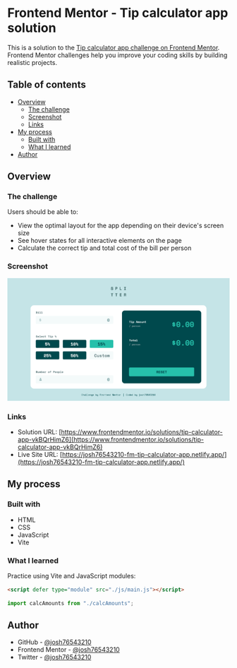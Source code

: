 # Frontend Mentor - Tip calculator app solution

This is a solution to the [Tip calculator app challenge on Frontend Mentor](https://www.frontendmentor.io/challenges/tip-calculator-app-ugJNGbJUX). Frontend Mentor challenges help you improve your coding skills by building realistic projects.

## Table of contents

- [Overview](#overview)
  - [The challenge](#the-challenge)
  - [Screenshot](#screenshot)
  - [Links](#links)
- [My process](#my-process)
  - [Built with](#built-with)
  - [What I learned](#what-i-learned)
- [Author](#author)

## Overview

### The challenge

Users should be able to:

- View the optimal layout for the app depending on their device's screen size
- See hover states for all interactive elements on the page
- Calculate the correct tip and total cost of the bill per person

### Screenshot

![](./screenshot.png)

### Links

- Solution URL: [https://www.frontendmentor.io/solutions/tip-calculator-app-vkBQrHimZ6](https://www.frontendmentor.io/solutions/tip-calculator-app-vkBQrHimZ6)
- Live Site URL: [https://josh76543210-fm-tip-calculator-app.netlify.app/](https://josh76543210-fm-tip-calculator-app.netlify.app/)

## My process

### Built with

- HTML
- CSS
- JavaScript
- Vite

### What I learned

Practice using Vite and JavaScript modules:

```html
<script defer type="module" src="./js/main.js"></script>
```

```js
import calcAmounts from "./calcAmounts";
```

## Author

- GitHub - [@josh76543210](https://github.com/josh76543210)
- Frontend Mentor - [@josh76543210](https://www.frontendmentor.io/profile/josh76543210)
- Twitter - [@josh76543210](https://www.twitter.com/josh76543210)
